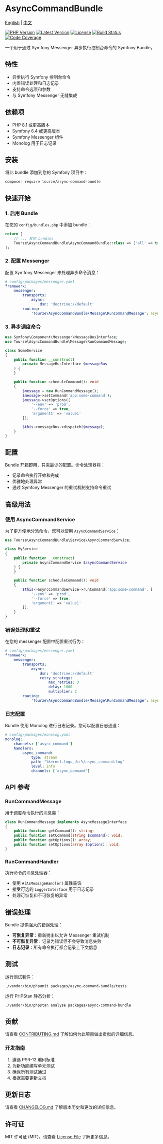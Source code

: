 # AsyncCommandBundle

[English](README.md) | [中文](README.zh-CN.md)

[![PHP Version](https://img.shields.io/packagist/php-v/tourze/async-command-bundle.svg?style=flat-square)](https://packagist.org/packages/tourze/async-command-bundle)
[![Latest Version](https://img.shields.io/packagist/v/tourze/async-command-bundle.svg?style=flat-square)](https://packagist.org/packages/tourze/async-command-bundle)
[![License](https://img.shields.io/packagist/l/tourze/async-command-bundle.svg?style=flat-square)](https://packagist.org/packages/tourze/async-command-bundle)
[![Build Status](https://img.shields.io/github/workflow/status/tourze/async-command-bundle/CI/master.svg?style=flat-square)](https://github.com/tourze/async-command-bundle/actions)
[![Code Coverage](https://img.shields.io/codecov/c/github/tourze/async-command-bundle/master.svg?style=flat-square)](https://codecov.io/gh/tourze/async-command-bundle)

一个用于通过 Symfony Messenger 异步执行控制台命令的 Symfony Bundle。

## 特性

- 异步执行 Symfony 控制台命令
- 内置错误处理和日志记录
- 支持命令选项和参数
- 与 Symfony Messenger 无缝集成

## 依赖项

- PHP 8.1 或更高版本
- Symfony 6.4 或更高版本
- Symfony Messenger 组件
- Monolog 用于日志记录

## 安装

将此 bundle 添加到您的 Symfony 项目中：

```bash
composer require tourze/async-command-bundle
```

## 快速开始

### 1. 启用 Bundle

在您的 `config/bundles.php` 中添加 bundle：

```php
return [
    // ... 其他 bundles
    Tourze\AsyncCommandBundle\AsyncCommandBundle::class => ['all' => true],
];
```

### 2. 配置 Messenger

配置 Symfony Messenger 来处理异步命令消息：

```yaml
# config/packages/messenger.yaml
framework:
    messenger:
        transports:
            async:
                dsn: 'doctrine://default'
        routing:
            'Tourze\AsyncCommandBundle\Message\RunCommandMessage': async
```

### 3. 异步调度命令

```php
use Symfony\Component\Messenger\MessageBusInterface;
use Tourze\AsyncCommandBundle\Message\RunCommandMessage;

class SomeService
{
    public function __construct(
        private MessageBusInterface $messageBus
    ) {
    }

    public function scheduleCommand(): void
    {
        $message = new RunCommandMessage();
        $message->setCommand('app:some-command');
        $message->setOptions([
            '--env' => 'prod',
            '--force' => true,
            'argument1' => 'value1'
        ]);

        $this->messageBus->dispatch($message);
    }
}
```

## 配置

Bundle 开箱即用，只需最少的配置。命令处理器将：

- 记录命令执行开始和完成
- 优雅地处理异常
- 通过 Symfony Messenger 的重试机制支持命令重试

## 高级用法

### 使用 AsyncCommandService

为了更方便地分派命令，您可以使用 `AsyncCommandService`：

```php
use Tourze\AsyncCommandBundle\Service\AsyncCommandService;

class MyService
{
    public function __construct(
        private AsyncCommandService $asyncCommandService
    ) {
    }

    public function scheduleCommand(): void
    {
        $this->asyncCommandService->runCommand('app:some-command', [
            '--env' => 'prod',
            '--force' => true,
            'argument1' => 'value1'
        ]);
    }
}
```

### 错误处理和重试

在您的 messenger 配置中配置重试行为：

```yaml
# config/packages/messenger.yaml
framework:
    messenger:
        transports:
            async:
                dsn: 'doctrine://default'
                retry_strategy:
                    max_retries: 3
                    delay: 1000
                    multiplier: 2
        routing:
            'Tourze\AsyncCommandBundle\Message\RunCommandMessage': async
```

### 日志配置

Bundle 使用 Monolog 进行日志记录。您可以配置日志通道：

```yaml
# config/packages/monolog.yaml
monolog:
    channels: ['async_command']
    handlers:
        async_command:
            type: stream
            path: "%kernel.logs_dir%/async_command.log"
            level: info
            channels: ['async_command']
```

## API 参考

### RunCommandMessage

用于调度命令执行的消息类：

```php
class RunCommandMessage implements AsyncMessageInterface
{
    public function getCommand(): string;
    public function setCommand(string $command): void;
    public function getOptions(): array;
    public function setOptions(array $options): void;
}
```

### RunCommandHandler

执行命令的消息处理器：

- 使用 `#[AsMessageHandler]` 属性装饰
- 接受可选的 `LoggerInterface` 用于日志记录
- 处理可恢复和不可恢复的异常

## 错误处理

Bundle 提供强大的错误处理：

- **可恢复异常**：重新抛出以允许 Messenger 重试机制
- **不可恢复异常**：记录为错误但不会导致消息失败
- **日志记录**：所有命令执行都会记录上下文信息

## 测试

运行测试套件：

```bash
./vendor/bin/phpunit packages/async-command-bundle/tests
```

运行 PHPStan 静态分析：

```bash
./vendor/bin/phpstan analyse packages/async-command-bundle
```

## 贡献

请查看 [CONTRIBUTING.md](CONTRIBUTING.md) 了解如何为此项目做出贡献的详细信息。

### 开发指南

1. 遵循 PSR-12 编码标准
2. 为新功能编写单元测试
3. 确保所有测试通过
4. 根据需要更新文档

## 更新日志

请查看 [CHANGELOG.md](CHANGELOG.md) 了解版本历史和更改的详细信息。

## 许可证

MIT 许可证 (MIT)。请查看 [License File](LICENSE) 了解更多信息。
